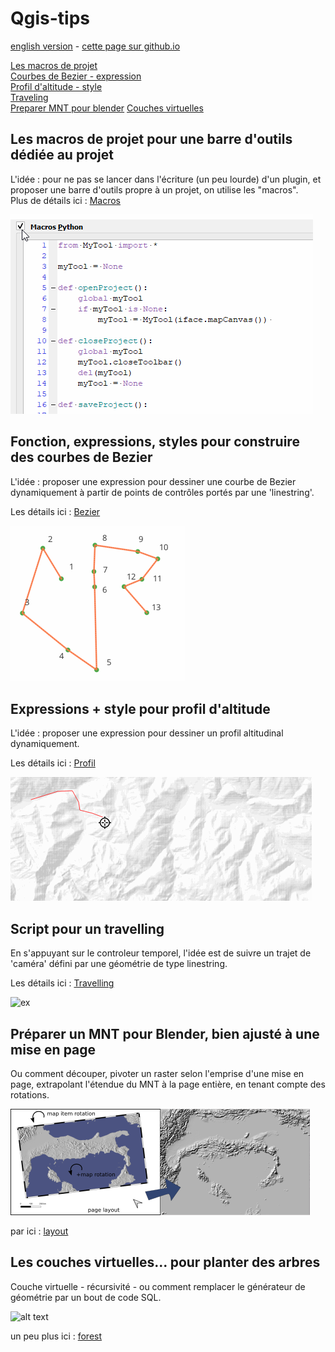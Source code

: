 # Qgis-tips

[english version](README.md) - [cette page sur github.io](https://xcaeag.github.io/Qgis-tips/)

[Les macros de projet](#les-macros-de-projet-pour-une-barre-doutils-dédiée-au-projet)\
[Courbes de Bezier - expression](#fonction-expressions-styles-pour-construire-des-courbes-de-bezier)\
[Profil d'altitude - style](#expressions--style-pour-profil-daltitude)\
[Traveling](#script-pour-un-travelling)\
[Preparer MNT pour blender](#préparer-un-mnt-pour-blender-bien-ajusté-à-une-mise-en-page)
[Couches virtuelles](#les-couches-virtuelles-pour-planter-des-arbres)

## Les macros de projet pour une barre d'outils dédiée au projet

L'idée : pour ne pas se lancer dans l'écriture (un peu lourde) d'un plugin, et proposer une barre d'outils propre à un projet, on utilise les "macros".  
Plus de détails ici : [Macros](macros/LISEZMOI.md)

![macro demo](macros/macros.gif)

## Fonction, expressions, styles pour construire des courbes de Bezier

L'idée : proposer une expression pour dessiner une courbe de Bezier dynamiquement à partir de points de contrôles portés par une 'linestring'.

Les détails ici : [Bezier](bezier/LISEZMOI.md)

![bezier demo](bezier/bezier2.gif)

## Expressions + style pour profil d'altitude

L'idée : proposer une expression pour dessiner un profil altitudinal dynamiquement.

Les détails ici : [Profil](profil/LISEZMOI.md)

![Démo](profil/profil.gif)

## Script pour un travelling

En s'appuyant sur le controleur temporel, l'idée est de suivre un trajet de 'caméra' défini par une géométrie de type linestring. 

Les détails ici : [Travelling](travelling/LISEZMOI.md)

![ex](travelling/plantorel.gif)

## Préparer un MNT pour Blender, bien ajusté à une mise en page

Ou comment découper, pivoter un raster selon l'emprise d'une mise en page, extrapolant l'étendue du MNT à la page entière, en tenant compte des rotations.

![alt text](layout/resources/transformation.png)

par ici : [layout](layout/LISEZMOI.md)

## Les couches virtuelles... pour planter des arbres

Couche virtuelle - récursivité - ou comment remplacer le générateur de géométrie par un bout de code SQL.

![alt text](forest/resources/forest.gif)

un peu plus ici : [forest](forest/LISEZMOI.md)